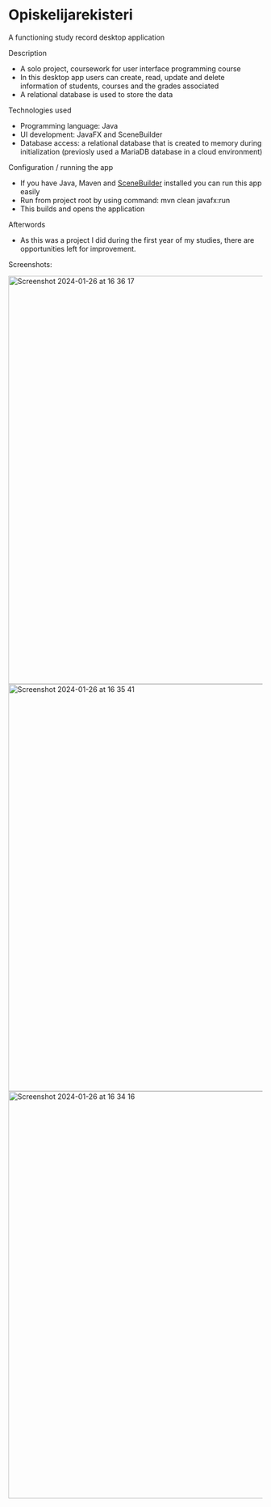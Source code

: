 # Opiskelijarekisteri
A functioning study record desktop application

Description
- A solo project, coursework for user interface programming course
- In this desktop app users can create, read, update and delete information of students, courses and the grades associated
- A relational database is used to store the data

Technologies used
- Programming language: Java
- UI development: JavaFX and SceneBuilder
- Database access: a relational database that is created to memory during initialization (previosly used a MariaDB database in a cloud environment)

Configuration / running the app
- If you have Java, Maven and <a href="https://gluonhq.com/products/scene-builder/">SceneBuilder</a> installed you can run this app easily
- Run from project root by using command: mvn clean javafx:run
- This builds and opens the application

Afterwords
- As this was a project I did during the first year of my studies, there are opportunities left for improvement.

Screenshots:

<img width="807" alt="Screenshot 2024-01-26 at 16 36 17" src="https://github.com/satukon/Opiskelijarekisteri/assets/113008423/6223e441-6454-4843-9adb-3a4baa107e57">

<img width="805" alt="Screenshot 2024-01-26 at 16 35 41" src="https://github.com/satukon/Opiskelijarekisteri/assets/113008423/8a276fbf-cc99-48b4-8c2d-516a0e3d819f">

<img width="805" alt="Screenshot 2024-01-26 at 16 34 16" src="https://github.com/satukon/Opiskelijarekisteri/assets/113008423/2cc87d4f-09dd-49ae-8e42-884cc1f7e447">

